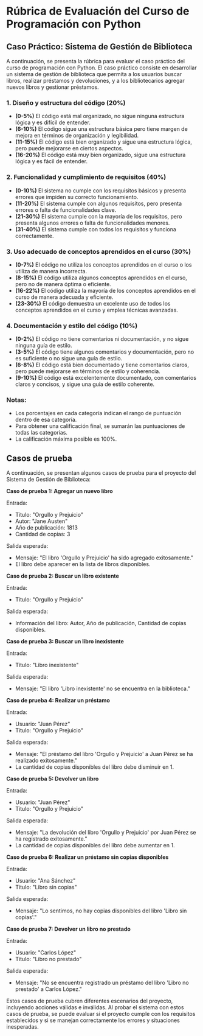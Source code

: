 # Rúbrica de Evaluación del Curso de Programación con Python

## Caso Práctico: Sistema de Gestión de Biblioteca

A continuación, se presenta la rúbrica para evaluar el caso práctico del curso de programación con Python. El caso práctico consiste en desarrollar un sistema de gestión de biblioteca que permita a los usuarios buscar libros, realizar préstamos y devoluciones, y a los bibliotecarios agregar nuevos libros y gestionar préstamos.

### 1. Diseño y estructura del código (20%)

- **(0-5%)** El código está mal organizado, no sigue ninguna estructura lógica y es difícil de entender.
- **(6-10%)** El código sigue una estructura básica pero tiene margen de mejora en términos de organización y legibilidad.
- **(11-15%)** El código está bien organizado y sigue una estructura lógica, pero puede mejorarse en ciertos aspectos.
- **(16-20%)** El código está muy bien organizado, sigue una estructura lógica y es fácil de entender.

### 2. Funcionalidad y cumplimiento de requisitos (40%)

- **(0-10%)** El sistema no cumple con los requisitos básicos y presenta errores que impiden su correcto funcionamiento.
- **(11-20%)** El sistema cumple con algunos requisitos, pero presenta errores o falta de funcionalidades clave.
- **(21-30%)** El sistema cumple con la mayoría de los requisitos, pero presenta algunos errores o falta de funcionalidades menores.
- **(31-40%)** El sistema cumple con todos los requisitos y funciona correctamente.

### 3. Uso adecuado de conceptos aprendidos en el curso (30%)

- **(0-7%)** El código no utiliza los conceptos aprendidos en el curso o los utiliza de manera incorrecta.
- **(8-15%)** El código utiliza algunos conceptos aprendidos en el curso, pero no de manera óptima o eficiente.
- **(16-22%)** El código utiliza la mayoría de los conceptos aprendidos en el curso de manera adecuada y eficiente.
- **(23-30%)** El código demuestra un excelente uso de todos los conceptos aprendidos en el curso y emplea técnicas avanzadas.

### 4. Documentación y estilo del código (10%)

- **(0-2%)** El código no tiene comentarios ni documentación, y no sigue ninguna guía de estilo.
- **(3-5%)** El código tiene algunos comentarios y documentación, pero no es suficiente o no sigue una guía de estilo.
- **(6-8%)** El código está bien documentado y tiene comentarios claros, pero puede mejorarse en términos de estilo y coherencia.
- **(9-10%)** El código está excelentemente documentado, con comentarios claros y concisos, y sigue una guía de estilo coherente.

### Notas:

- Los porcentajes en cada categoría indican el rango de puntuación dentro de esa categoría.
- Para obtener una calificación final, se sumarán las puntuaciones de todas las categorías.
- La calificación máxima posible es 100%.

## Casos de prueba

A continuación, se presentan algunos casos de prueba para el proyecto del Sistema de Gestión de Biblioteca:

**Caso de prueba 1: Agregar un nuevo libro**

Entrada:
- Título: "Orgullo y Prejuicio"
- Autor: "Jane Austen"
- Año de publicación: 1813
- Cantidad de copias: 3

Salida esperada:
- Mensaje: "El libro 'Orgullo y Prejuicio' ha sido agregado exitosamente."
- El libro debe aparecer en la lista de libros disponibles.

**Caso de prueba 2: Buscar un libro existente**

Entrada:
- Título: "Orgullo y Prejuicio"

Salida esperada:
- Información del libro: Autor, Año de publicación, Cantidad de copias disponibles.

**Caso de prueba 3: Buscar un libro inexistente**

Entrada:
- Título: "Libro inexistente"

Salida esperada:
- Mensaje: "El libro 'Libro inexistente' no se encuentra en la biblioteca."

**Caso de prueba 4: Realizar un préstamo**

Entrada:
- Usuario: "Juan Pérez"
- Título: "Orgullo y Prejuicio"

Salida esperada:
- Mensaje: "El préstamo del libro 'Orgullo y Prejuicio' a Juan Pérez se ha realizado exitosamente."
- La cantidad de copias disponibles del libro debe disminuir en 1.

**Caso de prueba 5: Devolver un libro**

Entrada:
- Usuario: "Juan Pérez"
- Título: "Orgullo y Prejuicio"

Salida esperada:
- Mensaje: "La devolución del libro 'Orgullo y Prejuicio' por Juan Pérez se ha registrado exitosamente."
- La cantidad de copias disponibles del libro debe aumentar en 1.

**Caso de prueba 6: Realizar un préstamo sin copias disponibles**

Entrada:
- Usuario: "Ana Sánchez"
- Título: "Libro sin copias"

Salida esperada:
- Mensaje: "Lo sentimos, no hay copias disponibles del libro 'Libro sin copias'."

**Caso de prueba 7: Devolver un libro no prestado**

Entrada:
- Usuario: "Carlos López"
- Título: "Libro no prestado"

Salida esperada:
- Mensaje: "No se encuentra registrado un préstamo del libro 'Libro no prestado' a Carlos López."

Estos casos de prueba cubren diferentes escenarios del proyecto, incluyendo acciones válidas e inválidas. Al probar el sistema con estos casos de prueba, se puede evaluar si el proyecto cumple con los requisitos establecidos y si se manejan correctamente los errores y situaciones inesperadas.